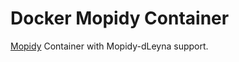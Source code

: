 # Docker Mopidy Container

[Mopidy](https://github.com/mopidy/mopidy) Container with Mopidy-dLeyna support.
